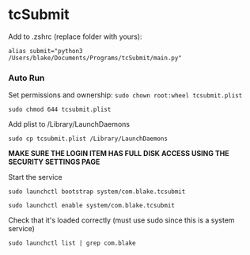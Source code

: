 # tcSubmit

Add to .zshrc (replace folder with yours):

`alias submit="python3 /Users/blake/Documents/Programs/tcSubmit/main.py"`


### Auto Run

Set permissions and ownership:
`sudo chown root:wheel tcsubmit.plist`

`sudo chmod 644 tcsubmit.plist`

Add plist to /Library/LaunchDaemons

`sudo cp tcsubmit.plist /Library/LaunchDaemons`

**MAKE SURE THE LOGIN ITEM HAS FULL DISK ACCESS USING THE SECURITY SETTINGS PAGE**

Start the service

`sudo launchctl bootstrap system/com.blake.tcsubmit`

`sudo launchctl enable system/com.blake.tcsubmit`

Check that it's loaded correctly (must use sudo since this is a system service)

`sudo launchctl list | grep com.blake`

